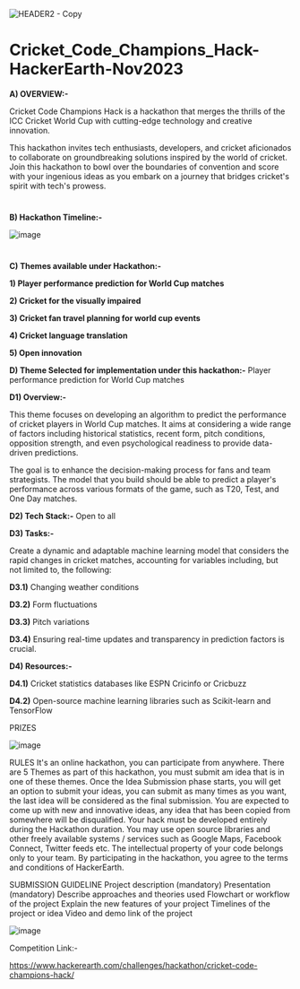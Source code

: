 ![HEADER2 - Copy](https://github.com/aniiketbarphe/Cricket_Code_Champions_Hack-HackerEarth-Nov2023/assets/84449238/fa497a41-8ad1-4471-b575-cd7e5f05d10a)

# Cricket_Code_Champions_Hack-HackerEarth-Nov2023

**A) OVERVIEW:-**

Cricket Code Champions Hack is a hackathon that merges the thrills of the ICC Cricket World Cup with cutting-edge technology and creative innovation.

This hackathon invites tech enthusiasts, developers, and cricket aficionados to collaborate on groundbreaking solutions inspired by the world of cricket. Join this hackathon to bowl over the boundaries of convention and score with your ingenious ideas as you embark on a journey that bridges cricket's spirit with tech's prowess.
#
**B) Hackathon Timeline:-**

![image](https://github.com/aniiketbarphe/Cricket_Code_Champions_Hack-HackerEarth-Nov2023/assets/84449238/c3aba876-114e-470e-9339-42b8f0ab1975)

#
**C) Themes available under Hackathon:-**

**1) Player performance prediction for World Cup matches**

**2) Cricket for the visually impaired**

**3) Cricket fan travel planning for world cup events**

**4) Cricket language translation**

**5) Open innovation**

**D) Theme Selected for implementation under this hackathon:-**  Player performance prediction for World Cup matches

**D1) Overview:-** 

This theme focuses on developing an algorithm to predict the performance of cricket players in World Cup matches. It aims at considering a wide range of factors including historical statistics, recent form, pitch conditions, opposition strength, and even psychological readiness to provide data-driven predictions.

The goal is to enhance the decision-making process for fans and team strategists. The model that you build should be able to predict a player's performance across various formats of the game, such as T20, Test, and One Day matches.

**D2) Tech Stack:-** Open to all

**D3) Tasks:-**

Create a dynamic and adaptable machine learning model that considers the rapid changes in cricket matches, accounting for variables including, but not limited to, the following:

**D3.1)** Changing weather conditions

**D3.2)** Form fluctuations

**D3.3)** Pitch variations

**D3.4)** Ensuring real-time updates and transparency in prediction factors is crucial.

**D4) Resources:-**

**D4.1)** Cricket statistics databases like ESPN Cricinfo or Cricbuzz

**D4.2)** Open-source machine learning libraries such as Scikit-learn and TensorFlow

PRIZES

![image](https://github.com/aniiketbarphe/Cricket_Code_Champions_Hack-HackerEarth-Nov2023/assets/84449238/045048bc-e8cb-4959-8c8a-87f579cc207b)

RULES
It's an online hackathon, you can participate from anywhere.
There are 5 Themes as part of this hackathon, you must submit am idea that is in one of these themes.
Once the Idea Submission phase starts, you will get an option to submit your ideas, you can submit as many times as you want, the last idea will be considered as the final submission.
You are expected to come up with new and innovative ideas, any idea that has been copied from somewhere will be disqualified.
Your hack must be developed entirely during the Hackathon duration. You may use open source libraries and other freely available systems / services such as Google Maps, Facebook Connect, Twitter feeds etc.
The intellectual property of your code belongs only to your team.
By participating in the hackathon, you agree to the terms and conditions of HackerEarth.

SUBMISSION GUIDELINE
Project description (mandatory)
Presentation (mandatory) 
Describe approaches and theories used
Flowchart or workflow of the project
Explain the new features of your project
Timelines of the project or idea
Video and demo link of the project

![image](https://github.com/aniiketbarphe/Cricket_Code_Champions_Hack-HackerEarth-Nov2023/assets/84449238/0bde271e-e016-46bf-a64d-4b1a8fd7ef16)

Competition Link:-

https://www.hackerearth.com/challenges/hackathon/cricket-code-champions-hack/


